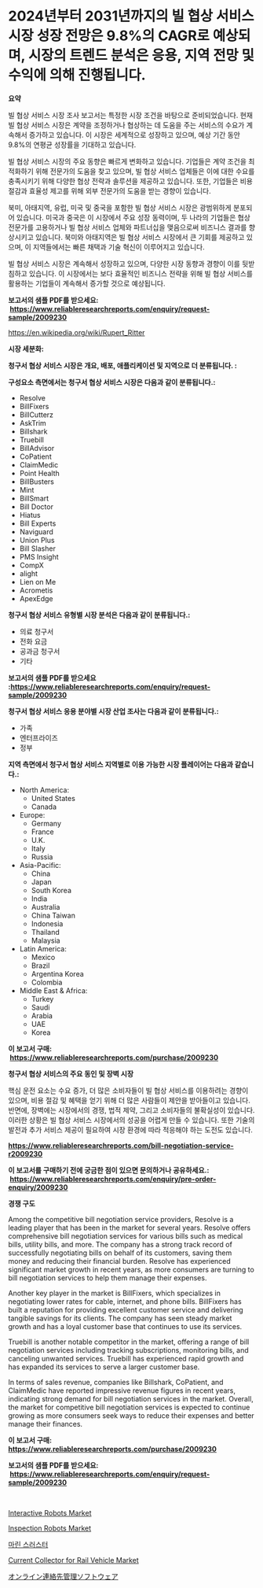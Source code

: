 <p><h1>2024년부터 2031년까지의 빌 협상 서비스 시장 성장 전망은 9.8%의 CAGR로 예상되며, 시장의 트렌드 분석은 응용, 지역 전망 및 수익에 의해 진행됩니다.</h1></p><p><strong>요약</strong></p>
<p><p>빌 협상 서비스 시장 조사 보고서는 특정한 시장 조건을 바탕으로 준비되었습니다. 현재 빌 협상 서비스 시장은 계약을 조정하거나 협상하는 데 도움을 주는 서비스의 수요가 계속해서 증가하고 있습니다. 이 시장은 세계적으로 성장하고 있으며, 예상 기간 동안 9.8%의 연평균 성장률을 기대하고 있습니다.</p><p>빌 협상 서비스 시장의 주요 동향은 빠르게 변화하고 있습니다. 기업들은 계약 조건을 최적화하기 위해 전문가의 도움을 찾고 있으며, 빌 협상 서비스 업체들은 이에 대한 수요를 충족시키기 위해 다양한 협상 전략과 솔루션을 제공하고 있습니다. 또한, 기업들은 비용 절감과 효율성 제고를 위해 외부 전문가의 도움을 받는 경향이 있습니다.</p><p>북미, 아태지역, 유럽, 미국 및 중국을 포함한 빌 협상 서비스 시장은 광범위하게 분포되어 있습니다. 미국과 중국은 이 시장에서 주요 성장 동력이며, 두 나라의 기업들은 협상 전문가를 고용하거나 빌 협상 서비스 업체와 파트너십을 맺음으로써 비즈니스 결과를 향상시키고 있습니다. 북미와 아태지역은 빌 협상 서비스 시장에서 큰 기회를 제공하고 있으며, 이 지역들에서는 빠른 채택과 기술 혁신이 이루어지고 있습니다. </p><p>빌 협상 서비스 시장은 계속해서 성장하고 있으며, 다양한 시장 동향과 경향이 이를 뒷받침하고 있습니다. 이 시장에서는 보다 효율적인 비즈니스 전략을 위해 빌 협상 서비스를 활용하는 기업들이 계속해서 증가할 것으로 예상됩니다.</p></p>
<p><strong>보고서의 샘플 PDF를 받으세요: &nbsp;<a href="https://www.reliableresearchreports.com/enquiry/request-sample/2009230">https://www.reliableresearchreports.com/enquiry/request-sample/2009230</a></strong></p>
<p><a href="https://en.wikipedia.org/wiki/Rupert_Ritter">https://en.wikipedia.org/wiki/Rupert_Ritter</a></p>
<p><strong>시장 세분화:</strong></p>
<p><strong> 청구서 협상 서비스 시장은 개요, 배포, 애플리케이션 및 지역으로 더 분류됩니다. :</strong></p>
<p><strong>구성요소 측면에서는 청구서 협상 서비스 시장은 다음과 같이 분류됩니다.:</strong></p>
<p><ul><li>Resolve</li><li>BillFixers</li><li>BillCutterz</li><li>AskTrim</li><li>Billshark</li><li>Truebill</li><li>BillAdvisor</li><li>CoPatient</li><li>ClaimMedic</li><li>Point Health</li><li>BillBusters</li><li>Mint</li><li>BillSmart</li><li>Bill Doctor</li><li>Hiatus</li><li>Bill Experts</li><li>Naviguard</li><li>Union Plus</li><li>Bill Slasher</li><li>PMS Insight</li><li>CompX</li><li>alight</li><li>Lien on Me</li><li>Acrometis</li><li>ApexEdge</li></ul></p>
<p><strong> 청구서 협상 서비스 유형별 시장 분석은 다음과 같이 분류됩니다.:</strong></p>
<p><ul><li>의료 청구서</li><li>전화 요금</li><li>공과금 청구서</li><li>기타</li></ul></p>
<p><strong>보고서의 샘플 PDF를 받으세요 :<a href="https://www.reliableresearchreports.com/enquiry/request-sample/2009230">https://www.reliableresearchreports.com/enquiry/request-sample/2009230</a></strong></p>
<p><strong> 청구서 협상 서비스 응용 분야별 시장 산업 조사는 다음과 같이 분류됩니다.:</strong></p>
<p><ul><li>가족</li><li>엔터프라이즈</li><li>정부</li></ul></p>
<p><strong>지역 측면에서 청구서 협상 서비스 지역별로 이용 가능한 시장 플레이어는 다음과 같습니다.:</strong></p>
<p><ul>
    <li>
        North America:
        <ul>
            <li>United States</li>
            <li>Canada</li>
        </ul>
    </li>
    <li>
        Europe:
        <ul>
            <li>Germany</li>
            <li>France</li>
            <li>U.K.</li>
            <li>Italy</li>
            <li>Russia</li>
        </ul>
    </li>
    <li>
        Asia-Pacific:
        <ul>
            <li>China</li>
            <li>Japan</li>
            <li>South Korea</li>
            <li>India</li>
            <li>Australia</li>
            <li>China Taiwan</li>
            <li>Indonesia</li>
            <li>Thailand</li>
            <li>Malaysia</li>
        </ul>
    </li>
    <li>
        Latin America:
        <ul>
            <li>Mexico</li>
            <li>Brazil</li>
            <li>Argentina Korea</li>
            <li>Colombia</li>
        </ul>
    </li>
    <li>
        Middle East & Africa:
        <ul>
            <li>Turkey</li>
            <li>Saudi</li>
            <li>Arabia</li>
            <li>UAE</li>
            <li>Korea</li>
        </ul>
    </li>
    </ul></p>
<p><strong>이 보고서 구매: &nbsp;<a href="https://www.reliableresearchreports.com/purchase/2009230">https://www.reliableresearchreports.com/purchase/2009230</a></strong></p>
<p><strong>청구서 협상 서비스의 주요 동인 및 장벽 시장</strong></p>
<p><p>핵심 운전 요소는 수요 증가, 더 많은 소비자들이 빌 협상 서비스를 이용하려는 경향이 있으며, 비용 절감 및 혜택을 얻기 위해 더 많은 사람들이 제안을 받아들이고 있습니다. 반면에, 장벽에는 시장에서의 경쟁, 법적 제약, 그리고 소비자들의 불확실성이 있습니다. 이러한 상황은 빌 협상 서비스 시장에서의 성공을 어렵게 만들 수 있습니다. 또한 기술의 발전과 추가 서비스 제공이 필요하여 시장 환경에 따라 적응해야 하는 도전도 있습니다.</p></p>
<p><strong><a href="https://www.reliableresearchreports.com/bill-negotiation-service-r2009230">https://www.reliableresearchreports.com/bill-negotiation-service-r2009230</a></strong></p>
<p><strong>이 보고서를 구매하기 전에 궁금한 점이 있으면 문의하거나 공유하세요.: &nbsp;<a href="https://www.reliableresearchreports.com/enquiry/pre-order-enquiry/2009230">https://www.reliableresearchreports.com/enquiry/pre-order-enquiry/2009230</a></strong></p>
<p><strong>경쟁 구도</strong></p>
<p><p>Among the competitive bill negotiation service providers, Resolve is a leading player that has been in the market for several years. Resolve offers comprehensive bill negotiation services for various bills such as medical bills, utility bills, and more. The company has a strong track record of successfully negotiating bills on behalf of its customers, saving them money and reducing their financial burden. Resolve has experienced significant market growth in recent years, as more consumers are turning to bill negotiation services to help them manage their expenses.</p><p>Another key player in the market is BillFixers, which specializes in negotiating lower rates for cable, internet, and phone bills. BillFixers has built a reputation for providing excellent customer service and delivering tangible savings for its clients. The company has seen steady market growth and has a loyal customer base that continues to use its services.</p><p>Truebill is another notable competitor in the market, offering a range of bill negotiation services including tracking subscriptions, monitoring bills, and canceling unwanted services. Truebill has experienced rapid growth and has expanded its services to serve a larger customer base.</p><p>In terms of sales revenue, companies like Billshark, CoPatient, and ClaimMedic have reported impressive revenue figures in recent years, indicating strong demand for bill negotiation services in the market. Overall, the market for competitive bill negotiation services is expected to continue growing as more consumers seek ways to reduce their expenses and better manage their finances.</p></p>
<p><strong>이 보고서 구매: &nbsp; <a href="https://www.reliableresearchreports.com/purchase/2009230">https://www.reliableresearchreports.com/purchase/2009230</a></strong></p>
<p><strong>보고서의 샘플 PDF를 받으세요: &nbsp;<a href="https://www.reliableresearchreports.com/enquiry/request-sample/2009230">https://www.reliableresearchreports.com/enquiry/request-sample/2009230</a></strong><strong></strong></p>
<p>&nbsp;</p>
<p><p><a href="https://github.com/sowravmitra0/Market-Research-Report-List-1/blob/main/interactive-robots-market.md">Interactive Robots Market</a></p><p><a href="https://github.com/cheribeninsig/Market-Research-Report-List-1/blob/main/inspection-robots-market.md">Inspection Robots Market</a></p><p><a href="https://medium.com/@czbtzkwc9/%ED%95%B4%EC%96%91-%EC%8A%A4%EB%9F%AC%EC%8A%A4%ED%84%B0-%EC%8B%9C%EC%9E%A5-%EC%A0%90%EC%9C%A0%EC%9C%A8-%EA%B7%9C%EB%AA%A8-%ED%8A%B8%EB%A0%8C%EB%93%9C-%EC%82%B0%EC%97%85-%EB%B6%84%EC%84%9D-%EB%B3%B4%EA%B3%A0%EC%84%9C-%EC%9D%91%EC%9A%A9-%EB%B6%84%EC%95%BC-%ED%95%B4%EC%83%81-%EB%9E%99-%EC%84%A0%EB%B0%95-%EA%B8%B0%ED%83%80-%EC%9C%A0%ED%98%95-%EA%B0%80%EB%B3%80-%ED%94%BC%EC%B9%98-%ED%94%84%EB%A1%9C%ED%8E%A0%EB%9F%AC-cpp-%EA%B3%A0%EC%A0%95-%ED%94%BC%EC%B9%98-%ED%94%84%EB%A1%9C%ED%8E%A0%EB%9F%AC-fpp-%EB%B0%8F-ac1b5453c304">마린 스러스터</a></p><p><a href="https://medium.com/@shawnsmithv6981/global-current-collector-for-rail-vehicle-market-opportunities-and-forecast-for-period-from-2024-to-984958a06ea2">Current Collector for Rail Vehicle Market</a></p><p><a href="https://medium.com/@ridleydamion/%E3%82%AA%E3%83%B3%E3%83%A9%E3%82%A4%E3%83%B3%E3%82%B3%E3%83%B3%E3%82%BF%E3%82%AF%E3%83%88%E7%AE%A1%E7%90%86%E3%82%BD%E3%83%95%E3%83%88%E3%82%A6%E3%82%A7%E3%82%A2%E5%B8%82%E5%A0%B4-2024%E5%B9%B4%E3%81%8B%E3%82%892031%E5%B9%B4%E3%81%BE%E3%81%A7%E3%81%AE%E6%A5%AD%E7%95%8C%E5%8B%95%E5%90%91%E3%81%A8%E4%BA%88%E6%B8%AC-b7a1ab417389">オンライン連絡先管理ソフトウェア</a></p></p>